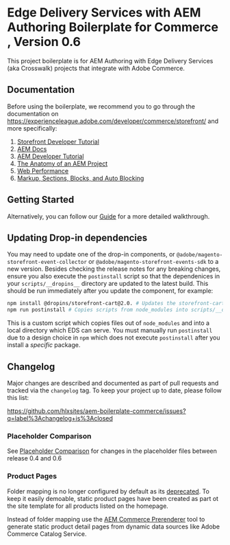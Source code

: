 # Edge Delivery Services with AEM Authoring Boilerplate for Commerce , Version 0.6

This project boilerplate is for AEM Authoring with Edge Delivery Services (aka Crosswalk) projects that integrate with Adobe Commerce.

## Documentation

Before using the boilerplate, we recommend you to go through the documentation on <https://experienceleague.adobe.com/developer/commerce/storefront/> and more specifically:

1. [Storefront Developer Tutorial](https://experienceleague.adobe.com/developer/commerce/storefront/get-started/)
1. [AEM Docs](https://www.aem.live/docs/)
1. [AEM Developer Tutorial](https://www.aem.live/developer/ue-tutorial)
1. [The Anatomy of an AEM Project](https://www.aem.live/developer/anatomy-of-a-project)
1. [Web Performance](https://www.aem.live/developer/keeping-it-100)
1. [Markup, Sections, Blocks, and Auto Blocking](https://www.aem.live/developer/markup-sections-blocks)

## Getting Started

Alternatively, you can follow our [Guide](https://experienceleague.adobe.com/developer/commerce/storefront/get-started/) for a more detailed walkthrough.

## Updating Drop-in dependencies
You may need to update one of the drop-in components, or `@adobe/magento-storefront-event-collector` or `@adobe/magento-storefront-events-sdk` to a new version. Besides checking the release notes for any breaking changes, ensure you also execute the `postinstall` script so that the dependenices in your `scripts/__dropins__` directory are updated to the latest build. This should be run immediately after you update the component, for example:

```bash
npm install @dropins/storefront-cart@2.0. # Updates the storefront-cart dependency in node_modules/
npm run postinstall # Copies scripts from node_modules into scripts/__dropins__
```

This is a custom script which copies files out of `node_modules` and into a local directory which EDS can serve. You must manually run `postinstall` due to a design choice in `npm` which does not execute `postinstall` after you install a _specific_ package.

## Changelog

Major changes are described and documented as part of pull requests and tracked via the `changelog` tag. To keep your project up to date, please follow this list:

<https://github.com/hlxsites/aem-boilerplate-commerce/issues?q=label%3Achangelog+is%3Aclosed>

### Placeholder Comparison

See [Placeholder Comparison](placeholder-comparison.md) for changes in the placeholder files between release 0.4 and 0.6

### Product Pages
 Folder mapping is no longer configured by default as its [deprecated](https://www.aem.live/developer/folder-mapping). To keep it easily demoable, static product pages have been created as part ot the site template for all products listed on the homepage. 
 
 Instead of folder mapping use the [AEM Commerce Prerenderer](https://github.com/adobe-rnd/aem-commerce-prerender) tool to generate static product detail pages from dynamic data sources like Adobe Commerce Catalog Service.